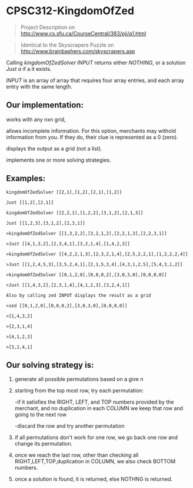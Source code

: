 # CPSC312-KingdomOfZed

> Project Description on http://www.cs.sfu.ca/CourseCentral/383/pjj/a1.html

> Identical to the Skyscrapers Puzzle on http://www.brainbashers.com/skyscrapers.asp


Calling *kingdomOfZedSolver INPUT* returns either *NOTHING*, or a solution *Just a* if a it exists.

*INPUT* is an array of array that requires four array entries, and each array entry with the same length.


## Our implementation: 
works with any nxn grid, 

allows incomplete information. For this option, merchants may withold information from you. If they do, their clue is represented as a 0 (zero). 

displays the output as a grid (not a list).

implements one or more solving strategies.


## Examples: 
```
kingdomOfZedSolver [[2,1],[1,2],[2,1],[1,2]]

Just [[1,2],[2,1]]

kingdomOfZedSolver [[2,2,1],[1,2,2],[3,1,2],[2,1,3]]

Just [[1,2,3],[3,1,2],[2,3,1]]

>kingdomOfZedSolver [[1,3,2,2],[3,2,1,2],[2,2,1,3],[2,2,3,1]]

>Just [[4,1,3,2],[2,3,4,1],[3,2,1,4],[1,4,2,3]]

>kingdomOfZedSolver [[4,2,2,1,3],[2,3,2,1,4],[2,5,2,2,1],[1,2,2,2,4]]

>Just [[1,2,4,5,3],[3,5,2,4,1],[2,1,5,3,4],[4,3,1,2,5],[5,4,3,1,2]]

>kingdomOfZedSolver [[0,1,2,0],[0,0,0,2],[3,0,3,0],[0,0,0,0]]

>Just [[1,4,3,2],[2,3,1,4],[4,1,2,3],[3,2,4,1]]

Also by calling zed INPUT displays the result as a grid 

>zed [[0,1,2,0],[0,0,0,2],[3,0,3,0],[0,0,0,0]]

>[1,4,3,2]

>[2,3,1,4]

>[4,1,2,3]

>[3,2,4,1]
```


## Our solving strategy is:

1) generate all possible permutations based on a give n

2) starting from the top most row, try each permutation:

     -if it satisfies the RIGHT, LEFT, and TOP numbers provided by the merchant, and no duplication in each COLUMN
      we keep that row and going to the next row
      
     -discard the row and try another permutation
     
3) if all permutations don't work for one row, we go back one row and change its permutation.

4) once we reach the last row, other than checking all RIGHT,LEFT,TOP,duplication in COLUMN, we also check BOTTOM numbers.

5) once a solution is found, it is returned, else NOTHNG is returned.

